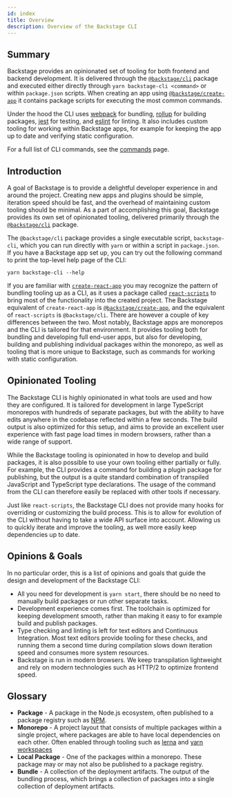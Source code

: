 ```yaml
---
id: index
title: Overview
description: Overview of the Backstage CLI
---
```


## Summary

Backstage provides an opinionated set of tooling for both frontend and backend
development. It is delivered through the
[`@backstage/cli`](https://www.npmjs.com/package/@backstage/cli) package and
executed either directly through `yarn backstage-cli <command>` or within
`package.json` scripts. When creating an app using
[`@backstage/create-app`](https://www.npmjs.com/package/@backstage/create-app)
it contains package scripts for executing the most common commands.

Under the hood the CLI uses [webpack](https://webpack.js.org/) for bundling,
[rollup](https://rollupjs.org/) for building packages,
[jest](https://jestjs.io/) for testing, and [eslint](https://eslint.org/) for
linting. It also includes custom tooling for working within Backstage apps, for
example for keeping the app up to date and verifying static configuration.

For a full list of CLI commands, see the [commands](./commands.md) page.

## Introduction

A goal of Backstage is to provide a delightful developer experience in and
around the project. Creating new apps and plugins should be simple, iteration
speed should be fast, and the overhead of maintaining custom tooling should be
minimal. As a part of accomplishing this goal, Backstage provides its own set of
opinionated tooling, delivered primarily through the
[`@backstage/cli`](https://www.npmjs.com/package/@backstage/cli) package.

The `@backstage/cli` package provides a single executable script,
`backstage-cli`, which you can run directly with `yarn` or within a script in
`package.json`. If you have a Backstage app set up, you can try out the
following command to print the top-level help page of the CLI:

```text
yarn backstage-cli --help
```

If you are familiar with [`create-react-app`](https://create-react-app.dev/) you
may recognize the pattern of bundling tooling up as a CLI, as it uses a package
called [`react-scripts`](https://www.npmjs.com/package/react-scripts) to bring
most of the functionality into the created project. The Backstage equivalent of
`create-react-app` is
[`@backstage/create-app`](https://www.npmjs.com/package/@backstage/create-app),
and the equivalent of `react-scripts` is `@backstage/cli`. There are however a
couple of key differences between the two. Most notably, Backstage apps are
monorepos and the CLI is tailored for that environment. It provides tooling both
for bundling and developing full end-user apps, but also for developing,
building and publishing individual packages within the monorepo, as well as
tooling that is more unique to Backstage, such as commands for working with
static configuration.

## Opinionated Tooling

The Backstage CLI is highly opinionated in what tools are used and how they are
configured. It is tailored for development in large TypeScript monorepos with
hundreds of separate packages, but with the ability to have edits anywhere in
the codebase reflected within a few seconds. The build output is also optimized
for this setup, and aims to provide an excellent user experience with fast page
load times in modern browsers, rather than a wide range of support.

While the Backstage tooling is opinionated in how to develop and build packages,
it is also possible to use your own tooling either partially or fully. For
example, the CLI provides a command for building a plugin package for
publishing, but the output is a quite standard combination of transpiled
JavaScript and TypeScript type declarations. The usage of the command from the
CLI can therefore easily be replaced with other tools if necessary.

Just like `react-scripts`, the Backstage CLI does not provide many hooks for
overriding or customizing the build process. This is to allow for evolution of
the CLI without having to take a wide API surface into account. Allowing us to
quickly iterate and improve the tooling, as well more easily keep dependencies
up to date.

## Opinions & Goals

In no particular order, this is a list of opinions and goals that guide the
design and development of the Backstage CLI:

- All you need for development is `yarn start`, there should be no need to
  manually build packages or run other separate tasks.
- Development experience comes first. The toolchain is optimized for keeping
  development smooth, rather than making it easy to for example build and
  publish packages.
- Type checking and linting is left for text editors and Continuous Integration.
  Most text editors provide tooling for these checks, and running them a second
  time during compilation slows down iteration speed and consumes more system
  resources.
- Backstage is run in modern browsers. We keep transpilation lightweight and
  rely on modern technologies such as HTTP/2 to optimize frontend speed.

## Glossary

- **Package** - A package in the Node.js ecosystem, often published to a package
  registry such as [NPM](https://www.npmjs.com/).
- **Monorepo** - A project layout that consists of multiple packages within a
  single project, where packages are able to have local dependencies on each
  other. Often enabled through tooling such as [lerna](https://lerna.js.org/)
  and [yarn workspaces](https://classic.yarnpkg.com/en/docs/workspaces/)
- **Local Package** - One of the packages within a monorepo. These package may
  or may not also be published to a package registry.
- **Bundle** - A collection of the deployment artifacts. The output of the
  bundling process, which brings a collection of packages into a single
  collection of deployment artifacts.
